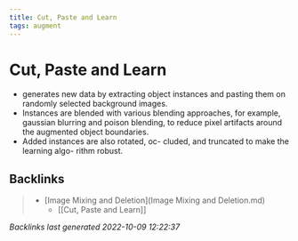 ```yaml
---
title: Cut, Paste and Learn
tags: augment
---
```


# Cut, Paste and Learn
- generates new data by extracting object instances and pasting them on randomly selected background images.
- Instances are blended with various blending approaches, for example, gaussian blurring and poison blending, to reduce pixel artifacts around the augmented object boundaries.
- Added instances are also rotated, oc- cluded, and truncated to make the learning algo- rithm robust.

## Backlinks

> - [Image Mixing and Deletion](Image Mixing and Deletion.md)
>   - [[Cut, Paste and Learn]]

_Backlinks last generated 2022-10-09 12:22:37_
